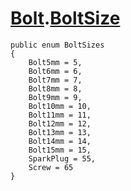 # [Bolt](MSCLoader.PartMagnet/Bolt/bolt.md).[BoltSize](MSCLoader.PartMagnet/Bolt/BoltSize.md)

	public enum BoltSizes
	{
		Bolt5mm = 5,
		Bolt6mm = 6,
		Bolt7mm = 7,
		Bolt8mm = 8,
		Bolt9mm = 9,
		Bolt10mm = 10,
		Bolt11mm = 11,
		Bolt12mm = 12,
		Bolt13mm = 13,
		Bolt14mm = 14,
		Bolt15mm = 15,
		SparkPlug = 55,
		Screw = 65
	}






